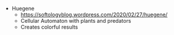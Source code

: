 
- Huegene
	- https://softologyblog.wordpress.com/2020/02/27/huegene/
	- Cellular Automaton with plants and predators
	- Creates colorful results